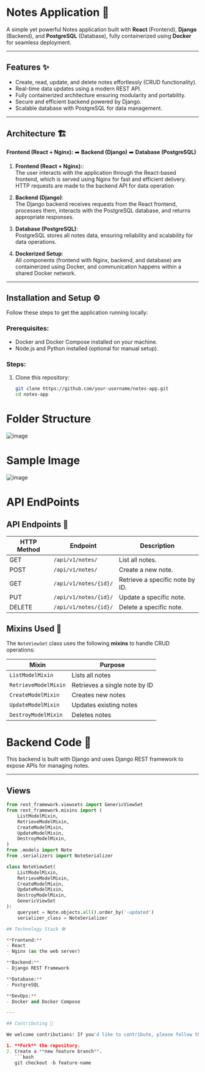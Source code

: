 # Notes Application 📒  

A simple yet powerful Notes application built with **React** (Frontend), **Django** (Backend), and **PostgreSQL** (Database), fully containerized using **Docker** for seamless deployment.

---

## Features ✨

- Create, read, update, and delete notes effortlessly (CRUD functionality).
- Real-time data updates using a modern REST API.
- Fully containerized architecture ensuring modularity and portability.
- Secure and efficient backend powered by Django.
- Scalable database with PostgreSQL for data management.

---

## Architecture 🏗️

**Frontend (React + Nginx):** ➡️ **Backend (Django)** ➡️ **Database (PostgreSQL)**  

1. **Frontend (React + Nginx):**:  
   The user interacts with the application through the React-based frontend, which is served using Nginx for fast and efficient delivery. HTTP requests are made to the backend API for data operation
2. **Backend (Django)**:  
   The Django backend receives requests from the React frontend, processes them, interacts with the PostgreSQL database, and returns appropriate responses.

3. **Database (PostgreSQL)**:  
   PostgreSQL stores all notes data, ensuring reliability and scalability for data operations.

4. **Dockerized Setup**:  
   All components (frontend with Nginx, backend, and database) are containerized using Docker, and communication happens within a shared Docker network.
---

## Installation and Setup ⚙️  

Follow these steps to get the application running locally:

### Prerequisites:
- Docker and Docker Compose installed on your machine.
- Node.js and Python installed (optional for manual setup).

### Steps:

1. Clone this repository:
   ```bash
   git clone https://github.com/your-username/notes-app.git
   cd notes-app
# Folder Structure
![image](https://github.com/user-attachments/assets/66c95c0e-83a9-40f1-a428-4be86d95217d)

# Sample Image
![image](https://github.com/user-attachments/assets/fcb96827-55b8-4437-b93c-f953bbfd5c84)


# API EndPoints

## API Endpoints 📡  

| HTTP Method | Endpoint              | Description                         |
|-------------|-----------------------|-------------------------------------|
| GET         | `/api/v1/notes/`      | List all notes.                     |
| POST        | `/api/v1/notes/`      | Create a new note.                  |
| GET         | `/api/v1/notes/{id}/` | Retrieve a specific note by ID.     |
| PUT         | `/api/v1/notes/{id}/` | Update a specific note.             |
| DELETE      | `/api/v1/notes/{id}/` | Delete a specific note.             |



## Mixins Used 🔗  

The `NoteViewSet` class uses the following **mixins** to handle CRUD operations:

| Mixin                | Purpose                        |
|----------------------|--------------------------------|
| `ListModelMixin`     | Lists all notes               |
| `RetrieveModelMixin` | Retrieves a single note by ID |
| `CreateModelMixin`   | Creates new notes             |
| `UpdateModelMixin`   | Updates existing notes        |
| `DestroyModelMixin`  | Deletes notes                 |


# Backend Code 📂  

This backend is built with Django and uses Django REST framework to expose APIs for managing notes.  

---

## Views  

```python
from rest_framework.viewsets import GenericViewSet
from rest_framework.mixins import (
    ListModelMixin,
    RetrieveModelMixin,
    CreateModelMixin,
    UpdateModelMixin,
    DestroyModelMixin,
)
from .models import Note
from .serializers import NoteSerializer

class NoteViewSet(
    ListModelMixin,
    RetrieveModelMixin,
    CreateModelMixin,
    UpdateModelMixin,
    DestroyModelMixin,
    GenericViewSet
):
    queryset = Note.objects.all().order_by('-updated')
    serializer_class = NoteSerializer

## Technology Stack 🛠️  

**Frontend:**  
- React  
- Nginx (as the web server)  

**Backend:**  
- Django REST Framework  

**Database:**  
- PostgreSQL  

**DevOps:**  
- Docker and Docker Compose  

---

## Contributing 🤝  

We welcome contributions! If you'd like to contribute, please follow these steps:  

1. **Fork** the repository.  
2. Create a **new feature branch**.  
   ```bash
   git checkout -b feature-name

